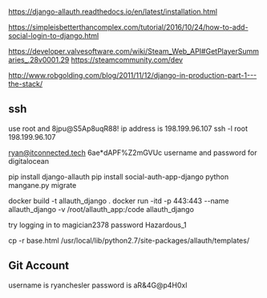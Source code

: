 https://django-allauth.readthedocs.io/en/latest/installation.html

https://simpleisbetterthancomplex.com/tutorial/2016/10/24/how-to-add-social-login-to-django.html

https://developer.valvesoftware.com/wiki/Steam_Web_API#GetPlayerSummaries_.28v0001.29
https://steamcommunity.com/dev

http://www.robgolding.com/blog/2011/11/12/django-in-production-part-1---the-stack/

ssh
--------------------------
use root and 8jpu@S5Ap8uqR88!
ip address is 198.199.96.107
ssh -l root 198.199.96.107

ryan@itconnected.tech
6ae*dAPF%Z2mGVUc
username and password for digitalocean



pip install django-allauth
pip install social-auth-app-django
python mangane.py migrate

docker build -t allauth_django .
docker run -itd -p 443:443 --name allauth_django -v /root/allauth_app:/code  allauth_django

try logging in to magician2378
password Hazardous_1

cp -r base.html /usr/local/lib/python2.7/site-packages/allauth/templates/

Git Account
-----------
username is ryanchesler
password is aR&4G@p4H0xl